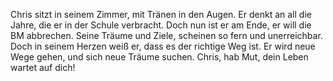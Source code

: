Chris sitzt in seinem Zimmer,
mit Tränen in den Augen.
Er denkt an all die Jahre,
die er in der Schule verbracht.
Doch nun ist er am Ende,
er will die BM abbrechen.
Seine Träume und Ziele,
scheinen so fern und unerreichbar.
Doch in seinem Herzen weiß er,
dass es der richtige Weg ist.
Er wird neue Wege gehen,
und sich neue Träume suchen.
Chris, hab Mut,
dein Leben wartet auf dich!
